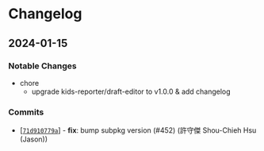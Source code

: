 # Changelog

## 2024-01-15

### Notable Changes
- chore
  - upgrade kids-reporter/draft-editor to v1.0.0 & add changelog

### Commits
* \[[`71d910779a`](https://github.com/kids-reporter/cms-core/commit/71d910779a)] - **fix**: bump subpkg version (#452) (許守傑 Shou-Chieh Hsu (Jason))
